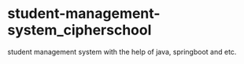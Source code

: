 # student-management-system_cipherschool
student management system with the help of java, springboot and etc.
